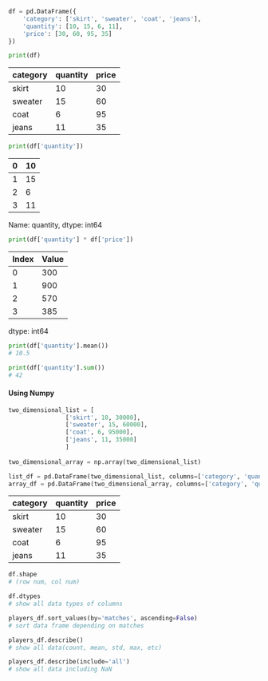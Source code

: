 ```python hl:7 title:basic_dataframe ref:[[0-Data Scientist]]
df = pd.DataFrame({
    'category': ['skirt', 'sweater', 'coat', 'jeans'],
    'quantity': [10, 15, 6, 11],
    'price': [30, 60, 95, 35]
})

print(df)
```

| category | quantity | price |
|----------|----------|-------|
| skirt    | 10       | 30    |
| sweater  | 15       | 60    |
| coat     | 6        | 95    |
| jeans    | 11       | 35    |

```python
print(df['quantity'])
```

| 0   | 10  |
| --- | --- |
| 1   | 15  |
| 2   | 6   |
| 3   | 11  |

Name: quantity, dtype: int64


```python
print(df['quantity'] * df['price'])
```

| Index | Value |
|-------|-------|
| 0     | 300   |
| 1     | 900   |
| 2     | 570   |
| 3     | 385   |
dtype: int64


```python
print(df['quantity'].mean())
# 10.5

print(df['quantity'].sum())
# 42
```


#### Using Numpy
```python
two_dimensional_list = [ 
				['skirt', 10, 30000], 
				['sweater', 15, 60000], 
				['coat', 6, 95000], 
				['jeans', 11, 35000] 
				]
				
two_dimensional_array = np.array(two_dimensional_list)

list_df = pd.DataFrame(two_dimensional_list, columns=['category', 'quantity', 'price']) 
array_df = pd.DataFrame(two_dimensional_array, columns=['category', 'quantity', 'price'])
```

| category | quantity | price |
| -------- | -------- | ----- |
| skirt    | 10       | 30    |
| sweater  | 15       | 60    |
| coat     | 6        | 95    |
| jeans    | 11       | 35    |

```python
df.shape
# (row num, col num)

df.dtypes
# show all data types of columns

players_df.sort_values(by='matches', ascending=False)
# sort data frame depending on matches

players_df.describe()
# show all data(count, mean, std, max, etc)

players_df.describe(include='all')
# show all data including NaN

```
